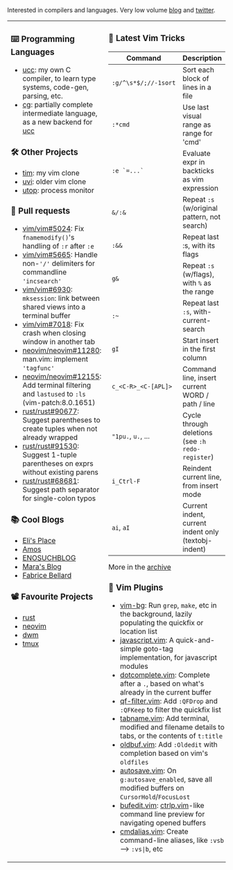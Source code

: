Interested in compilers and languages. Very low volume [blog](https://bobrippling.github.io/) and [twitter](https://twitter.com/bobrippling).

<table><tr>

<td valign="top" width="50%">

### :keyboard: Programming Languages
- [ucc]: my own C compiler, to learn type systems, code-gen, parsing, etc.
- [cg]: partially complete intermediate language, as a new backend for [ucc]

[ucc]: https://github.com/bobrippling/ucc-c-compiler
[cg]: https://github.com/bobrippling/cg

### :hammer_and_wrench: Other Projects
- [tim]: my vim clone
- [uvi]: older vim clone
- [utop]: process monitor

[tim]: https://github.com/bobrippling/tim
[uvi]: https://github.com/bobrippling/uvi
[utop]: https://github.com/bobrippling/utop

### :construction: Pull requests

- [vim/vim#5024](https://github.com/vim/vim/pull/5024): Fix `fnamemodify()`'s handling of `:r` after `:e`
- [vim/vim#5665](https://github.com/vim/vim/pull/5665): Handle non-`'/'` delimiters for commandline `'incsearch'`
- [vim/vim#6930](https://github.com/vim/vim/pull/6930): `mksession`: link between shared views into a terminal buffer
- [vim/vim#7018](https://github.com/vim/vim/pull/7018): Fix crash when closing window in another tab
- [neovim/neovim#11280](https://github.com/neovim/neovim/pull/11280): man.vim: implement `'tagfunc'`
- [neovim/neovim#12155](https://github.com/neovim/neovim/pull/12155): Add terminal filtering and `lastused` to `:ls` (vim-patch:8.0.1651)
- [rust/rust#90677](https://github.com/rust-lang/rust/pull/90677): Suggest parentheses to create tuples when not already wrapped
- [rust/rust#91530](https://github.com/rust-lang/rust/pull/91530): Suggest 1-tuple parentheses on exprs without existing parens
- [rust/rust#68681](https://github.com/rust-lang/rust/pull/68681): Suggest path separator for single-colon typos

### :books: Cool Blogs
- [Eli's Place](https://eli.thegreenplace.net/archives/all)
- [Amos](https://fasterthanli.me/)
- [ENOSUCHBLOG](https://blog.yossarian.net/archive)
- [Mara's Blog](https://blog.m-ou.se/)
- [Fabrice Bellard](https://bellard.org/)

### :film_projector: Favourite Projects
- [rust](https://github.com/rust/rust)
- [neovim](https://github.com/neovim/neovim)
- [dwm](https://dwm.suckless.org/)
- [tmux](https://github.com/tmux/tmux)

</td>

<td valign="top" width="50%">

### :crystal_ball: Latest Vim Tricks
<!-- tips start -->

| Command                | Description                                         |
|------------------------|-----------------------------------------------------|
| `:g/^\s*$/;//-1sort`   | Sort each block of lines in a file                  |
| `:*cmd`                | Use last visual range as range for 'cmd'            |
| ``:e `=...` ``         | Evaluate expr in backticks as vim expression        |
| `&/:&`                 | Repeat `:s` (w/original pattern, not search)        |
| `:&&`                  | Repeat last :s, with its flags                      |
| `g&`                   | Repeat `:s` (w/flags), with `%` as the range        |
| `:~`                   | Repeat last `:s`, with-current-search               |
| `gI`                   | Start insert in the first column                    |
| `c_<C-R>_<C-[APL]>`    | Command line, insert current WORD / path / line     |
| `"1pu.`, `u.`, ...     | Cycle through deletions (see `:h redo-register`)    |
| `i_Ctrl-F`             | Reindent current line, from insert mode             |
| `ai`, `aI`             | Current indent, current indent only (textobj-indent)|

<!-- tips end -->
More in the [archive](https://github.com/bobrippling/bobrippling/blob/master/tips.md#archive)

### :electric_plug: Vim Plugins
- [vim-bg]: Run `grep`, `make`, etc in the background, lazily populating the quickfix or location list
- [javascript.vim]: A quick-and-simple goto-tag implementation, for javascript modules
- [dotcomplete.vim]: Complete after a `.`, based on what's already in the current buffer
- [qf-filter.vim]: Add `:QFDrop` and `:QFKeep` to filter the quickfix list
- [tabname.vim]: Add terminal, modified and filename details to tabs, or the contents of `t:title`
- [oldbuf.vim]: Add `:Oldedit` with completion based on vim's `oldfiles`
- [autosave.vim]: On `g:autosave_enabled`, save all modified buffers on `CursorHold`/`FocusLost`
- [bufedit.vim]: [ctrlp.vim]-like command line preview for navigating opened buffers
- [cmdalias.vim]: Create command-line aliases, like `:vsb` --> `:vs|b`, etc

[vim-bg]: https://github.com/bobrippling/vim-bg

[javascript.vim]: https://github.com/bobrippling/dotfiles/blob/master/tiny/.vim/after/ftplugin/javascript.vim
[dotcomplete.vim]: https://github.com/bobrippling/dotfiles/blob/master/tiny/.vim/plugin/dotcomplete.vim
[qf-filter.vim]: https://github.com/bobrippling/dotfiles/blob/master/tiny/.vim/plugin/qf-filter.vim
[tabname.vim]: https://github.com/bobrippling/dotfiles/blob/master/tiny/.vim/plugin/tabname.vim
[oldbuf.vim]: https://github.com/bobrippling/dotfiles/blob/master/tiny/.vim/plugin/oldbuf.vim

[autosave.vim]: https://github.com/bobrippling/dotfiles/blob/master/tiny/.vim/plugin/basic/autosave.vim
[bufedit.vim]: https://github.com/bobrippling/dotfiles/blob/master/tiny/.vim/plugin/basic/bufedit.vim
[cmdalias.vim]: https://github.com/bobrippling/dotfiles/blob/master/tiny/.vim/plugin/basic/cmdalias.vim

[ctrlp.vim]: https://github.com/ctrlpvim/ctrlp.vim

</td>

</tr></table>
